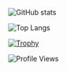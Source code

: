![GitHub stats](https://github-readme-stats-amber-beta-62.vercel.app/api?username=SyafaHadyan&count_private=true&show_icons=true&theme=dark)

![Top Langs](https://github-readme-stats-amber-beta-62.vercel.app/api/top-langs/?username=SyafaHadyan&theme=dark&langs_count=10)

[![Trophy](https://github-profile-trophy.vercel.app/?username=SyafaHadyan&theme=onedark)](https://github.com/ryo-ma/github-profile-trophy)

![Profile Views](https://komarev.com/ghpvc/?username=SyafaHadyan)
